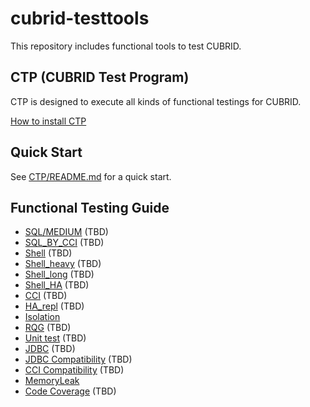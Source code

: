 # cubrid-testtools
This repository includes functional tools to test CUBRID. 

## CTP (CUBRID Test Program)

CTP is designed to execute all kinds of functional testings for CUBRID.

[How to install CTP](doc/ctp_install.md)

## Quick Start
See [CTP/README.md](CTP/README.md) for a quick start.

## Functional Testing Guide 
* [SQL/MEDIUM]() (TBD) 
* [SQL_BY_CCI]() (TBD)
* [Shell]() (TBD)
* [Shell_heavy]() (TBD)
* [Shell_long]() (TBD)
* [Shell_HA]() (TBD)
* [CCI]() (TBD)
* [HA_repl]() (TBD)
* [Isolation](./doc/isolation_guide.md)
* [RQG]() (TBD)
* [Unit test]() (TBD)
* [JDBC]() (TBD)
* [JDBC Compatibility]() (TBD)
* [CCI Compatibility]() (TBD)
* [MemoryLeak](./doc/memoryleak_guide.md)
* [Code Coverage]() (TBD)

